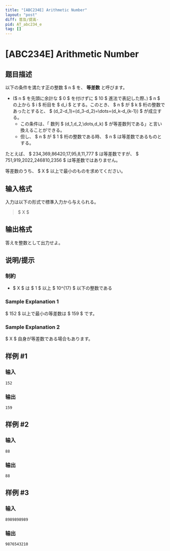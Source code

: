 ```yaml
---
title: "[ABC234E] Arithmetic Number"
layout: "post"
diff: 普及/提高-
pid: AT_abc234_e
tag: []
---
```


# [ABC234E] Arithmetic Number

## 题目描述

[problemUrl]: https://atcoder.jp/contests/abc234/tasks/abc234_e

以下の条件を満たす正の整数 $ n $ を、 **等差数** と呼びます。

- ($ n $ を先頭に余計な $ 0 $ を付けずに $ 10 $ 進法で表記した際、) $ n $ の上から $ i $ 桁目を $ d_i $ とする。このとき、 $ n $ が $ k $ 桁の整数であったとすると、 $ (d_2-d_1)=(d_3-d_2)=\dots=(d_k-d_{k-1}) $ が成立する。
  - この条件は、「 数列 $ (d_1,d_2,\dots,d_k) $ が等差数列である」と言い換えることができる。
  - 但し、 $ n $ が $ 1 $ 桁の整数である時、 $ n $ は等差数であるものとする。

たとえば、 $ 234,369,86420,17,95,8,11,777 $ は等差数ですが、 $ 751,919,2022,246810,2356 $ は等差数ではありません。

等差数のうち、 $ X $ 以上で最小のものを求めてください。

## 输入格式

入力は以下の形式で標準入力から与えられる。

> $ X $

## 输出格式

答えを整数として出力せよ。

## 说明/提示

### 制約

- $ X $ は $ 1 $ 以上 $ 10^{17} $ 以下の整数である

### Sample Explanation 1

$ 152 $ 以上で最小の等差数は $ 159 $ です。

### Sample Explanation 2

$ X $ 自身が等差数である場合もあります。

## 样例 #1

### 输入

```
152
```

### 输出

```
159
```

## 样例 #2

### 输入

```
88
```

### 输出

```
88
```

## 样例 #3

### 输入

```
8989898989
```

### 输出

```
9876543210
```

